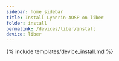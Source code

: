 ```yaml
---
sidebar: home_sidebar
title: Install Lynnrin-AOSP on liber
folder: install
permalink: /devices/liber/install
device: liber
---
```

{% include templates/device_install.md %}
